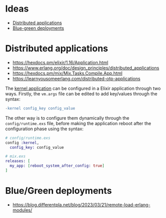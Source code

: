 # Ideas

- [Distributed applications](#distributed-applications)
- [Blue-green deployments](#bluegreen-deployments)

# Distributed applications

- https://hexdocs.pm/elixir/1.16/Application.html
- https://www.erlang.org/doc/design_principles/distributed_applications
- https://hexdocs.pm/mix/Mix.Tasks.Compile.App.html
- https://learnyousomeerlang.com/distributed-otp-applications


The [kernel application](https://www.erlang.org/doc/man/kernel_app.html) can be configured in a Elixir application through two ways. Firstly, the `vm.args` file can be edited to add key/values through the syntax:

```erlang
-kernel config_key config_value
```

The other way is to configure them dynamically through the `config/runtime.exs` file, before making the application reboot after the configuration phase using the syntax:

```elixir
# config/runtime.exs
config :kernel,
  config_key: config_value

# mix.exs
releases: [
  my_app: [reboot_system_after_config: true]
]
```

# Blue/Green deployments

- https://blog.differentpla.net/blog/2023/03/21/remote-load-erlang-modules/